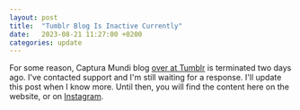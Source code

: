 ```yaml
---
layout: post
title:  "Tumblr Blog Is Inactive Currently"
date:   2023-08-21 11:27:00 +0200
categories: update
---
```


For some reason, Captura Mundi blog [over at Tumblr](https://capturamundi.blog) is terminated two days ago. I've contacted support and I'm still waiting for a response. I'll update this post when I know more. Until then, you will find the content here on the website, or on [Instagram](https://www.instagram.com/capturamundi/).
